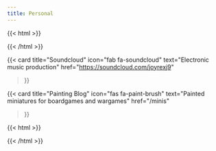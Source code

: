 ```yaml
---
title: Personal
---
```


{{< html >}}
 <div class="cardgrid">
{{< /html >}}

{{< card 
    title="Soundcloud" 
    icon="fab fa-soundcloud" 
    text="Electronic music production" 
    href="https://soundcloud.com/joyrexj9"
>}}

{{< card 
    title="Painting Blog" 
    icon="fas fa-paint-brush" 
    text="Painted miniatures for boardgames and wargames" 
    href="/minis" 
>}}


{{< html >}}
 </div>
{{< /html >}}
